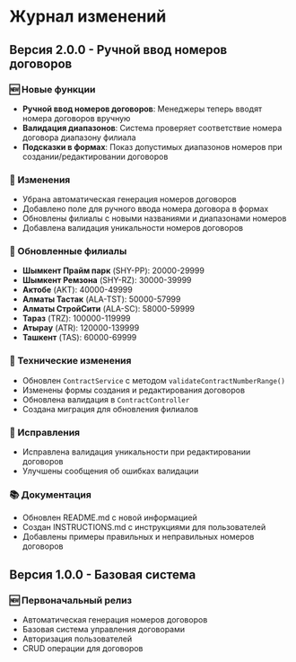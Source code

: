 # Журнал изменений

## Версия 2.0.0 - Ручной ввод номеров договоров

### 🆕 Новые функции
- **Ручной ввод номеров договоров**: Менеджеры теперь вводят номера договоров вручную
- **Валидация диапазонов**: Система проверяет соответствие номера договора диапазону филиала
- **Подсказки в формах**: Показ допустимых диапазонов номеров при создании/редактировании договоров

### 🔧 Изменения
- Убрана автоматическая генерация номеров договоров
- Добавлено поле для ручного ввода номера договора в формах
- Обновлены филиалы с новыми названиями и диапазонами номеров
- Добавлена валидация уникальности номеров договоров

### 🏢 Обновленные филиалы
- **Шымкент Прайм парк** (SHY-PP): 20000-29999
- **Шымкент Ремзона** (SHY-RZ): 30000-39999
- **Актобе** (AKT): 40000-49999
- **Алматы Тастак** (ALA-TST): 50000-57999
- **Алматы СтройСити** (ALA-SC): 58000-59999
- **Тараз** (TRZ): 100000-119999
- **Атырау** (ATR): 120000-139999
- **Ташкент** (TAS): 60000-69999

### 📝 Технические изменения
- Обновлен `ContractService` с методом `validateContractNumberRange()`
- Изменены формы создания и редактирования договоров
- Обновлена валидация в `ContractController`
- Создана миграция для обновления филиалов

### 🐛 Исправления
- Исправлена валидация уникальности при редактировании договоров
- Улучшены сообщения об ошибках валидации

### 📚 Документация
- Обновлен README.md с новой информацией
- Создан INSTRUCTIONS.md с инструкциями для пользователей
- Добавлены примеры правильных и неправильных номеров договоров

## Версия 1.0.0 - Базовая система

### 🆕 Первоначальный релиз
- Автоматическая генерация номеров договоров
- Базовая система управления договорами
- Авторизация пользователей
- CRUD операции для договоров 